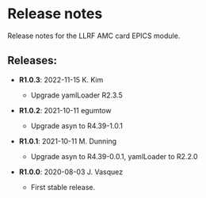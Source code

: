 # Release notes

Release notes for the LLRF AMC card EPICS module.

## Releases:

* __R1.0.3__: 2022-11-15  K. Kim
   * Upgrade yamlLoader R2.3.5

* __R1.0.2__: 2021-10-11  egumtow
  * Upgrade asyn to R4.39-1.0.1

* __R1.0.1__: 2021-10-11  M. Dunning
  * Upgrade asyn to R4.39-0.0.1, yamlLoader to R2.2.0

* __R1.0.0__: 2020-08-03 J. Vasquez
  * First stable release.
